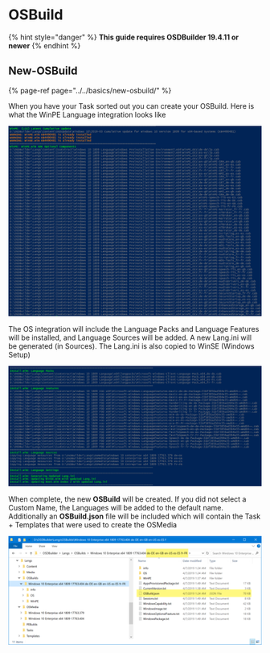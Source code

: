 # OSBuild

{% hint style="danger" %}
**This guide requires OSDBuilder 19.4.11 or newer**
{% endhint %}

## New-OSBuild

{% page-ref page="../../basics/new-osbuild/" %}

When you have your Task sorted out you can create your OSBuild.  Here is what the WinPE Language integration looks like

![](../../../../.gitbook/assets/image%20%28200%29.png)

The OS integration will include the Language Packs and Language Features will be installed, and Language Sources will be added.  A new Lang.ini will be generated \(in Sources\).  The Lang.ini is also copied to WinSE \(Windows Setup\)

![](../../../../.gitbook/assets/image%20%2853%29.png)

When complete, the new **OSBuild** will be created.  If you did not select a Custom Name, the Languages will be added to the default name.  Additionally an **OSBuild.json** file will be included which will contain the Task + Templates that were used to create the OSMedia

![](../../../../.gitbook/assets/image%20%28134%29.png)



